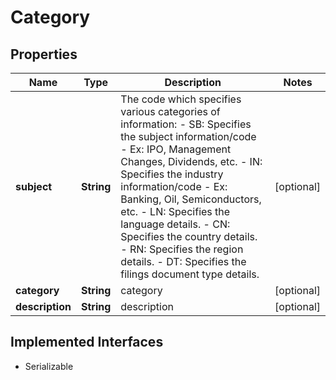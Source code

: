 

# Category


## Properties

Name | Type | Description | Notes
------------ | ------------- | ------------- | -------------
**subject** | **String** | The code which specifies various categories of information: - SB: Specifies the subject information/code - Ex: IPO, Management Changes, Dividends, etc. - IN: Specifies the industry information/code - Ex: Banking, Oil, Semiconductors, etc. - LN: Specifies the language details. - CN: Specifies the country details. - RN: Specifies the region details. - DT: Specifies the filings document type details.  |  [optional]
**category** | **String** | category |  [optional]
**description** | **String** | description |  [optional]


## Implemented Interfaces

* Serializable


